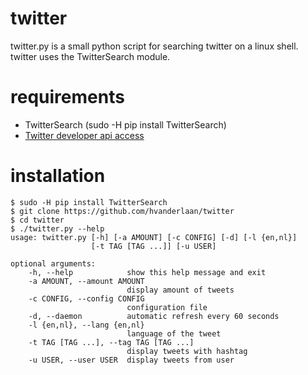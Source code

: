 # twitter
twitter.py is a small python script for searching twitter on a linux shell. twitter uses the TwitterSearch module.

# requirements
- TwitterSearch (sudo -H pip install TwitterSearch)
- [Twitter developer api access](https://dev.twitter.com/)


# installation
```shell
$ sudo -H pip install TwitterSearch
$ git clone https://github.com/hvanderlaan/twitter
$ cd twitter
$ ./twitter.py --help
usage: twitter.py [-h] [-a AMOUNT] [-c CONFIG] [-d] [-l {en,nl}]
                  [-t TAG [TAG ...]] [-u USER]

optional arguments:
    -h, --help            show this help message and exit
    -a AMOUNT, --amount AMOUNT
                          display amount of tweets
    -c CONFIG, --config CONFIG
                          configuration file
    -d, --daemon          automatic refresh every 60 seconds
    -l {en,nl}, --lang {en,nl}
                          language of the tweet
    -t TAG [TAG ...], --tag TAG [TAG ...]
                          display tweets with hashtag
    -u USER, --user USER  display tweets from user
```
